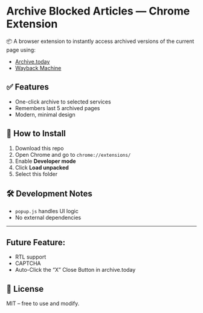 # Archive Blocked Articles — Chrome Extension

📦 A browser extension to instantly access archived versions of the current page using:
- [Archive.today](https://archive.today)
- [Wayback Machine](https://web.archive.org)

## ✅ Features

- One-click archive to selected services
- Remembers last 5 archived pages
- Modern, minimal design

## 🔧 How to Install

1. Download this repo
2. Open Chrome and go to `chrome://extensions/`
3. Enable **Developer mode**
4. Click **Load unpacked**
5. Select this folder

## 🛠 Development Notes

- `popup.js` handles UI logic
- No external dependencies

---

## Future Feature:
- RTL support
- CAPTCHA
- Auto-Click the “X” Close Button in archive.today


## 📄 License

MIT – free to use and modify.
